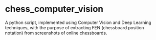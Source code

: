 # chess_computer_vision
A python script, implemented using Computer Vision and Deep Learning techniques, with the purpose of extracting FEN (chessboard position notation) from screenshots of online chessboards.
